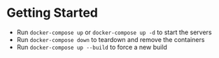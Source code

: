# Getting Started

- Run `docker-compose up` or `docker-compose up -d` to start the servers 
- Run `docker-compose down` to teardown and remove the containers
- Run `docker-compose up --build` to force a new build